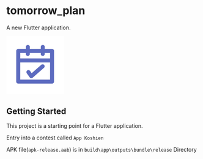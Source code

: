 # tomorrow_plan
A new Flutter application.

<img src="./images/app_icon.png" width=30%>

## Getting Started

This project is a starting point for a Flutter application.

Entry into a contest called `App Koshien`

APK file(`apk-release.aab`) is in `build\app\outputs\bundle\release` Directory
